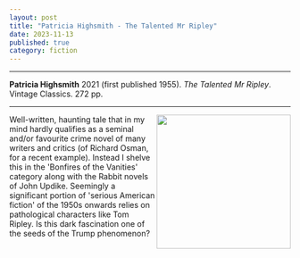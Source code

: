 ```yaml
---
layout: post
title: "Patricia Highsmith - The Talented Mr Ripley"
date: 2023-11-13
published: true
category: fiction
---
```



***
<b>Patricia Highsmith</b> 2021 (first published 1955). _The Talented Mr Ripley_. Vintage Classics.  272 pp.

***

<img align="right" width="240" src="https://cdn2.penguin.com.au/covers/original/9781784876760.jpg"> 
Well-written, haunting tale that in my mind hardly qualifies as a seminal and/or favourite crime novel of many writers and critics (of Richard Osman, for a recent example). Instead I shelve this in the 'Bonfires of the Vanities' category along with the Rabbit novels of John Updike.  Seemingly a significant portion of 'serious American fiction' of the 1950s onwards relies on pathological characters like Tom Ripley. Is this dark fascination one of the seeds of the Trump phenomenon? 
